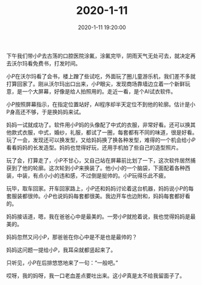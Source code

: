 ﻿---
title: "2020-1-11"
date: 2020-1-11 19:20:00
tags: 文字
categories: 爸爸
---
下午我们带小P去古荡的口腔医院涂氟，涂氟完毕，阴雨天气无处可去，就决定再去沃尔玛看免费书，打发时间。

小P在沃尔玛看了会书，楼上蹭了些试吃，外面玩了圈儿童游乐机，我们差不多就打算回家了。刚从沃尔玛出口出来，小P眼尖，发现商场靠墙边立着一个新鲜玩意，是一个大屏幕，好像是给人拍照用的。走近一看，是个AI试衣软件。

小P按照屏幕指示，在指定位置站好，AI程序却半天定位不到他的轮廓。估计是小P身高还不够，于是换妈妈来试。

妈妈一试就成功了。软件用小P妈的头像配了中式的衣服，非常好看。还可以换其他款式衣服，中式，婚纱，礼服，都试了一圈，每套都有不同的味道，很是好看。玩了一会，发现还可以换发型，又给妈妈换了换各种发型，难得的一个机会给小P看看妈妈的长发造型。妈妈也觉得好玩，还用手机拍了些自己的造型照片。

玩了会，打算走了，小P不甘心，又自己站在屏幕前比划了一下，这次软件居然捕获到了他的轮廓。这次轮到小P来换装了。他小小的一个脑袋，下面配着各种西装，中装，有点小小的违和感，不过倒是挺帅的。小P玩得乐此不疲。

玩毕，取车回家。开车回家路上，小P还和妈妈讨论着这台机器，妈妈说小P的每套服装都很帅。小P也说妈妈每套都很美。我边开车也边附和，妈妈每套都好看的。

妈妈接话道，嗯，我在爸爸心中是最美的。一旁小P就抢着说，我也觉得妈妈是最美的。

妈妈忽然又问小P，那爸爸在你心中是不是也是最帅的？

妈妈这问题一提给小P，我耳朵就都竖起来了。

只听见，小P在后排悠悠地来了一句：“一般吧。”

哎呀，我的妈呀，我一口老血差点要吐出来。这小P真是太不给我留面子了。